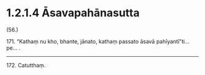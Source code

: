 # 1.2.1.4 Āsavapahānasutta

(56.)

171\. “Kathaṃ nu kho, bhante, jānato, kathaṃ passato āsavā pahīyantī”ti…pe… .

---

172\. Catutthaṃ.
